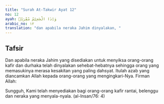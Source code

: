 ```yaml
---
title: "Surah At-Takwir Ayat 12"
no: 12
ayah: وَاِذَا الْجَحِيْمُ سُعِّرَتْۖ
arabic_no: ١٢
translation: "dan apabila neraka Jahim dinyalakan, "
---
```


## Tafsir

Dan apabila neraka Jahim yang disediakan untuk menyiksa orang-orang kafir dan durhaka telah dinyalakan sehebat-hebatnya sehingga orang yang memasukinya merasa kesakitan yang paling dahsyat. Itulah azab yang diancamkan Allah kepada orang-orang yang mengingkari-Nya. Firman Allah:

Sungguh, Kami telah menyediakan bagi orang-orang kafir rantai, belenggu dan neraka yang menyala-nyala. (al-Insan/76: 4)